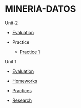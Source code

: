 # MINERIA-DATOS
 Unit-2

- [Evaluation](https://github.com/Aliciap26/MINERIA-DATOS/tree/Unit-2/Evaluative%20practice)

- Practice 
    - [Practice 1](https://github.com/Aliciap26/MINERIA-DATOS/tree/Unit-2/Practice%231)


 
 Unit 1

- [Evaluation](https://github.com/Aliciap26/MINERIA-DATOS/blob/Unit-1/Evaluation/README.md)

- [Homeworks](https://github.com/Aliciap26/MINERIA-DATOS/blob/Unit-1/Homeworks/README.md)

- [Practices](https://github.com/Aliciap26/MINERIA-DATOS/blob/Unit-1/Practices/README.md)

- [Research](https://github.com/Aliciap26/MINERIA-DATOS/blob/Unit-1/Research/README.md)

